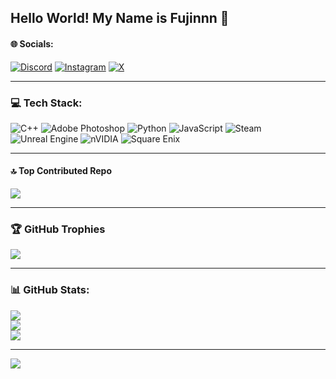 <!-- ##  Hello World My Name is Fujinnn 👋 -->
##  Hello World! My Name is Fujinnn 👋


#### 🌐 Socials:
[![Discord](https://img.shields.io/badge/Discord-%237289DA.svg?logo=discord&logoColor=white)](https://discord.gg/barr#7764) [![Instagram](https://img.shields.io/badge/Instagram-%23E4405F.svg?logo=Instagram&logoColor=white)](https://instagram.com/fujinnn10) [![X](https://img.shields.io/badge/X-black.svg?logo=X&logoColor=white)](https://x.com/Incursio) 
_____
### 💻 Tech Stack:
![C++](https://img.shields.io/badge/c++-%2300599C.svg?style=flat&logo=c%2B%2B&logoColor=white) ![Adobe Photoshop](https://img.shields.io/badge/adobe%20photoshop-%2331A8FF.svg?style=flat&logo=adobe%20photoshop&logoColor=white) ![Python](https://img.shields.io/badge/python-3670A0?style=flat&logo=python&logoColor=ffdd54) ![JavaScript](https://img.shields.io/badge/javascript-%23323330.svg?style=flat&logo=javascript&logoColor=%23F7DF1E) ![Steam](https://img.shields.io/badge/steam-%23000000.svg?style=flat&logo=steam&logoColor=white) ![Unreal Engine](https://img.shields.io/badge/unrealengine-%23313131.svg?style=flat&logo=unrealengine&logoColor=white) ![nVIDIA](https://img.shields.io/badge/nVIDIA-%2376B900.svg?style=flat&logo=nVIDIA&logoColor=white) ![Square Enix](https://img.shields.io/badge/SquareEnix-%23ED1C24.svg?style=flat&logo=SquareEnix&logoColor=white)

______

#### 🔝 Top Contributed Repo
![](https://github-contributor-stats.vercel.app/api?username=Aznable10&limit=5&theme=dark&combine_all_yearly_contributions=true)
____

### 🏆 GitHub Trophies
![](https://github-profile-trophy.vercel.app/?username=Aznable10&theme=radical&no-frame=false&no-bg=true&margin-w=4)
______
### 📊 GitHub Stats:
![](https://github-readme-stats.vercel.app/api?username=Aznable10&theme=radical&hide_border=false&include_all_commits=true&count_private=false)<br/>
![](https://nirzak-streak-stats.vercel.app/?user=Aznable10&theme=radical&hide_border=false)<br/>
![](https://github-readme-stats.vercel.app/api/top-langs/?username=Aznable10&theme=radical&hide_border=false&include_all_commits=true&count_private=false&layout=compact)

<!-- ## 🏆 GitHub Trophies
![](https://github-profile-trophy.vercel.app/?username=Aznable10&theme=radical&no-frame=false&no-bg=true&margin-w=4) -->

<!-- ### 🔝 Top Contributed Repo
![](https://github-contributor-stats.vercel.app/api?username=Aznable10&limit=5&theme=dark&combine_all_yearly_contributions=true) -->

---
[![](https://visitcount.itsvg.in/api?id=Aznable10&icon=0&color=0)](https://visitcount.itsvg.in)

<!-- Proudly created with GPRM ( https://gprm.itsvg.in ) -->
